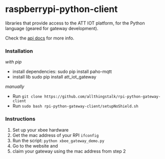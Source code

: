 raspberrypi-python-client
==========

libraries that provide access to the ATT IOT platform, for the Python language (geared for gateway development).

Check the [api docs](https://github.com/allthingstalk/rpi-python-gateway-client/blob/master/library.md) for more info.


### Installation
_with pip_
- install dependencies:
	sudo pip install paho-mqtt
- install lib
	sudo pip install att_iot_gateway

_manually_
- Run `git clone https://github.com/allthingstalk/rpi-python-gateway-client`
- Run `sudo bash rpi-python-gateway-client/setupNoShield.sh`

### Instructions

1. Set up your xbee hardware
  2. Get the mac address of your RPI `ifconfig`
  2. Run the script: `python xbee_gateway_demo.py`
  3. Go to the website and 
  4. claim your gateway using the mac address from step 2  


